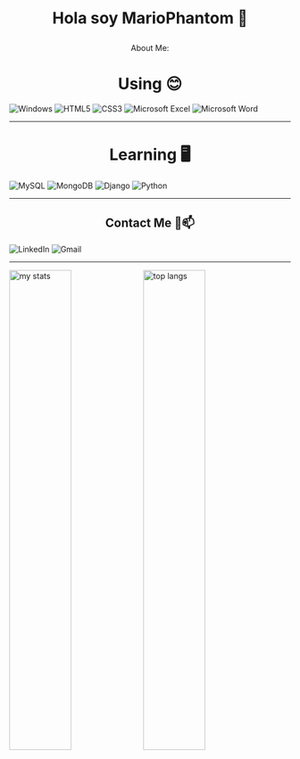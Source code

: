 <h1><p align="center"> Hola soy MarioPhantom 👋 </p></h1>
<p align="center"> About Me: </p
<hr>

<h1 align="center">Using 😊</h1>

![Windows](https://img.shields.io/badge/Windows-0078D6?style=for-the-badge&logo=windows&logoColor=white)
![HTML5](https://img.shields.io/badge/html5-%23E34F26.svg?style=for-the-badge&logo=html5&logoColor=white)
![CSS3](https://img.shields.io/badge/css3-%231572B6.svg?style=for-the-badge&logo=css3&logoColor=white)
![Microsoft Excel](https://img.shields.io/badge/Microsoft_Excel-217346?style=for-the-badge&logo=microsoft-excel&logoColor=white)
![Microsoft Word](https://img.shields.io/badge/Microsoft_Word-2B579A?style=for-the-badge&logo=microsoft-word&logoColor=white) 
<hr>

 <h1  align="center">Learning 🖥️ </h1>
 
![MySQL](https://img.shields.io/badge/mysql-4479A1.svg?style=for-the-badge&logo=mysql&logoColor=white)
![MongoDB](https://img.shields.io/badge/MongoDB-%234ea94b.svg?style=for-the-badge&logo=mongodb&logoColor=white)
![Django](https://img.shields.io/badge/django-%23092E20.svg?style=for-the-badge&logo=django&logoColor=white)
![Python](https://img.shields.io/badge/python-3670A0?style=for-the-badge&logo=python&logoColor=ffdd54)
<hr>

<h2 align="center">Contact Me 📨📫</h2>

![LinkedIn](https://img.shields.io/badge/linkedin-%230077B5.svg?style=for-the-badge&logo=linkedin&logoColor=white)
![Gmail](https://img.shields.io/badge/Gmail-D14836?style=for-the-badge&logo=gmail&logoColor=white)
<hr>

<p align="center">
</p> 
<img alt="my stats" align="left" width="47%"  src="https://github-readme-stats.vercel.app/api?username=MarioPhantom10&theme=tokyonight&show_icons=true" />
<img alt="top langs" align="left" width="47%" src="https://github-readme-stats.vercel.app/api/top-langs/?username=MarioPhantom10&theme=tokyonight&layout=compact" />

 
